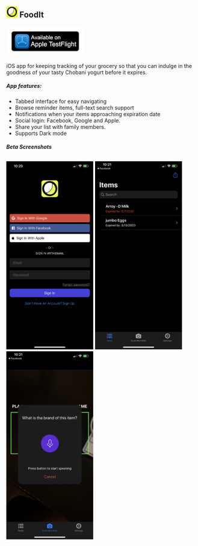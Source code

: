 <h2><img src="./assets/app-icon/Icon-1024.png" height="30"/> FoodIt</h2>

[<img src="./assets/images/testflight-1200.png" height="80">](https://testflight.apple.com/join/FRovVnNm)

iOS app for keeping tracking of your grocery so that you can indulge in the goodness of your tasty Chobani yogurt before it expires.


##### App features:

 - Tabbed interface for easy navigating
 - Browse reminder items, full-text search support
 - Notifications when your items approaching expiration date
 - Social login: Facebook, Google and Apple. 
 - Share your list with family members.
 - Supports Dark mode

##### Beta Screenshots
<h2><img src="./assets/screenshots/login.png" height="500" />
<img src="./src/assets/screenshots/home.png" height="500" />
<img src="./src/assets/screenshots/scan.png" height="500" />
</h2>



